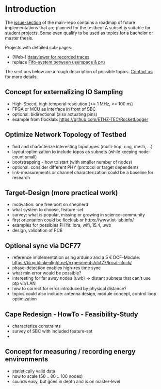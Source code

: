# Introduction

The [issue-section](https://github.com/orgua/shepherd/issues) of the main-repo contains a roadmap of future implementations that are planned for the testbed. A subset is suitable for student projects. Some even qualify to be used as topics for a bachelor or master thesis. 

Projects with detailed sub-pages:

- (Web-) [dataviewer for recorded traces](./implement_dataviewer.rst)
- replace [Fifo-system between userspace & pru](./improvement_for_memory_interface.rst)

The sections below are a rough description of possible topics. [Contact us](https://nes-lab.org/) for more details.

## Concept for externalizing IO Sampling

- High-Speed, high temporal resolution (>= 1 MHz, <= 100 ns)
- FPGA or MCU as Interface in front of SBC
- optional: bidirectional (also actuating pins)
- example from flocklab: <https://github.com/ETHZ-TEC/RocketLogger>

## Optimize Network Topology of Testbed

- find and characterize interesting topologies (multi-hop, ring, mesh, ...)
- layout-optimization to include topos as subnets (while keeping node-count small)
- bootstrapping - how to start (with smaller number of nodes)
- optional: consider different PHY (protocol or target dependent)
- link-measurements or channel characterization could be a baseline for research

## Target-Design (more practical work)

- motivation: one free port on shepherd
- what system to choose, feature-set
- survey: what is popular, missing or growing in science-community
- first orientation could be flocklab or <https://www.iot-lab.info/>
- examples for possibles PHYs: lora, wifi, 15.4, uwb
- design, validation of PCB

## Optional sync via DCF77

- reference implementation using arduino and a 5 € DCF-Module: <https://blog.blinkenlight.net/experiments/dcf77/local-clock/>
- phase-detection enables high-res time sync
- what min error would be possible?
- interesting for far away nodes (uwb) -> distant subnets that can't use ptp via LAN
- how to correct for error introduced by physical distance?
- topics could also include: antenna design, module concept, control loop optimization

## Cape Redesign - HowTo - Feasibility-Study

- characterize constraints
- survey of SBC with included feature-set
- 

## Concept for measuring / recording energy environments

- statistically valid data
- how to scale (50 .. 80 .. 100 nodes)
- sounds easy, but goes in depth and is on master-level
